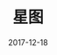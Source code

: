 ---
layout: post
title:  "星图"
date:   2017-12-18
excerpt: "参考dubbo设计的分布式任务调度框架"
tag:
- 星图
comments: true
---